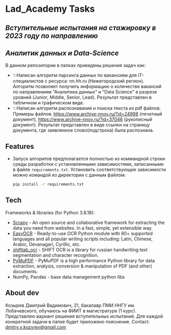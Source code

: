 # Lad_Academy Tasks
## _Вступительные испытания на стажировку в 2023 году по направлению_
## _Аналитик данных и Data-Science_

В данном репозитории в папках приведены решения задач как:
- ✨Написан алгоритм парсинга данных по вакансиям для IT-специалистов с ресурса: nn.hh.ru (Нижегородский регион). Алгоритм позволяет получить информацию о количестве вакансий по направлениям "Аналитика данных" и "Data Science" в разрезе уровней (Junior, Middle, Senior, Lead). Результат представлен в табличном и графическом виде.
- ✨Написан алгоритм распознавания и поиска текста из pdf файлов. Примеры файлов: https://www.archive-nnov.ru/?id=24998 (печатный документ), https://www.archive-nnov.ru/?id=37046 (рукописный документ). Результат представлен в виде ссылки на страницу документа, где заявленное слово(подстрока) была распознана.


## Features

- Запуск алгоритов предполагается полностью из коммандной строки среды разработки с установленными зависимостями, записанными в файле `requirements.txt`. Установить соответствующие зависимости можно командой из директории с данным файлом:
    ```sh
    pip install -r requirements.txt
    ```

## Tech

Frameworks & libraries (for Python 3.8.18):

- [Scrapy](https://github.com/scrapy/scrapy) - An open source and collaborative framework for extracting the data you need from websites. In a fast, simple, yet extensible way.
- [EasyOCR](https://github.com/JaidedAI/EasyOCR) - Ready-to-use OCR Python module with 80+ supported languages and all popular writing scripts including: Latin, Chinese, Arabic, Devanagari, Cyrillic, etc.
- [shiftlab_ocr](https://github.com/konverner/shiftlab_ocr) - SHIFT OCR is a library for russian handwriting text segmentation and character recognition.
- [PyMuPDF](https://github.com/pymupdf/PyMuPDF) - PyMuPDF is a high performance Python library for data extraction, analysis, conversion & manipulation of PDF (and other) documents.
- NumPy, Pandas - base data management python libs

## About dev
Козырев Дмитрий Вадимович, 21, бакалавр ПМИ ННГУ им. Лобачевского, обучаюсь на ФИИТ в магистратуре (1 курс).
Представляю вариант решения вступительных испытаний. Для каждой конкретной задачи в папке будет приложено пояснение.
Contact:
dmitry.v.kozyrev@gmail.com
